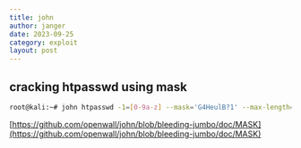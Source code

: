 ```yaml
---
title: john
author: janger
date: 2023-09-25
category: exploit
layout: post
---
```


## cracking htpasswd using mask

~~~ bash
root@kali:~# john htpasswd -1=[0-9a-z] --mask='G4HeulB?1' --max-length=11
~~~

[https://github.com/openwall/john/blob/bleeding-jumbo/doc/MASK](https://github.com/openwall/john/blob/bleeding-jumbo/doc/MASK)


